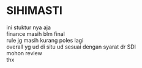 # SIHIMASTI

ini stuktur nya aja
<br>finance masih blm final
<br>rule jg masih kurang poles lagi
<br>overall yg ud di situ ud sesuai dengan syarat dr SDI
<br>mohon review
<br>thx
